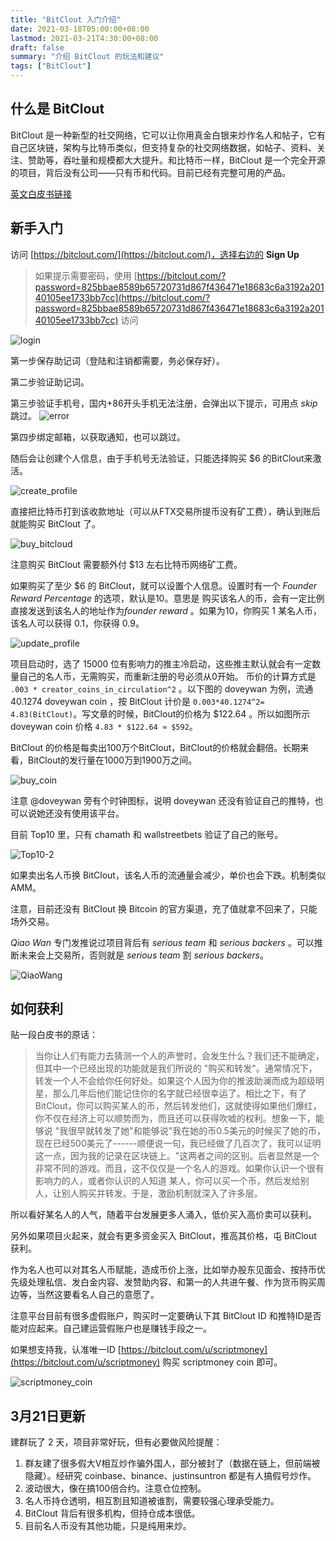 ```yaml
---
title: "BitClout 入门介绍"
date: 2021-03-18T05:00:00+08:00
lastmod: 2021-03-21T4:30:00+08:00
draft: false
summary: "介绍 BitClout 的玩法和建议"
tags: ["BitClout"]
---
```


## 什么是 BitClout

BitClout 是一种新型的社交网络，它可以让你用真金白银来炒作名人和帖子，它有自己区块链，架构与比特币类似，但支持复杂的社交网络数据，如帖子、资料、关注、赞助等，吞吐量和规模都大大提升。和比特币一样，BitClout 是一个完全开源的项目，背后没有公司——只有币和代码。目前已经有完整可用的产品。

[英文白皮书链接](https://bitcloutwhitepaper.com/)

## 新手入门

访问 [https://bitclout.com/](https://bitclout.com/)，选择右边的 **Sign Up**

> 如果提示需要密码，使用 [https://bitclout.com/?password=825bbae8589b65720731d867f436471e18683c6a3192a20140105ee1733bb7cc](https://bitclout.com/?password=825bbae8589b65720731d867f436471e18683c6a3192a20140105ee1733bb7cc) 访问

![login](loginin.png)

第一步保存助记词（登陆和注销都需要，务必保存好）。

第二步验证助记词。

第三步验证手机号，国内+86开头手机无法注册，会弹出以下提示，可用点 *skip* 跳过。
![error](error.png)

第四步绑定邮箱，以获取通知，也可以跳过。

随后会让创建个人信息，由于手机号无法验证，只能选择购买 $6 的BitClout来激活。

![create_profile](create_profile.png)

直接把比特币打到该收款地址（可以从FTX交易所提币没有矿工费），确认到账后就能购买 BitClout 了。

![buy_bitcloud](buy_bitclout.png)

注意购买 BitClout 需要额外付 $13 左右比特币网络矿工费。

如果购买了至少 $6 的 BitClout，就可以设置个人信息。设置时有一个 *Founder Reward Percentage* 的选项，默认是10。意思是
购买该名人的币，会有一定比例直接发送到该名人的地址作为*founder reward* 。如果为10，你购买 1 某名人币，该名人可以获得 0.1，你获得 0.9。

![update_profile](update_profile.png)

项目启动时，选了 15000 位有影响力的推主冷启动，这些推主默认就会有一定数量自己的名人币，无需购买，而重新注册的号必须从0开始。
币价的计算方式是
`.003 * creator_coins_in_circulation^2`
。以下图的 doveywan 为例，流通 40.1274 doveywan coin ，按 BitClout 计价是 `0.003*40.1274^2= 4.83(BitClout)`。写文章的时候，BitClout的价格为 $122.64 。所以如图所示 doveywan coin 价格 `4.83 * $122.64 ≈ $592`。

BitClout 的价格是每卖出100万个BitClout，BitClout的价格就会翻倍。长期来看，BitClout的发行量在1000万到1900万之间。

![buy_coin](doveywan.png)

注意 @doveywan 旁有个时钟图标，说明 doveywan 还没有验证自己的推特，也可以说她还没有使用该平台。

目前 Top10 里，只有 chamath 和 wallstreetbets 验证了自己的账号。

![Top10-2](top10-2.png)

如果卖出名人币换 BitClout，该名人币的流通量会减少，单价也会下跌。机制类似 AMM。

注意，目前还没有 BitClout 换 Bitcoin 的官方渠道，充了值就拿不回来了，只能场外交易。

*Qiao Wan* 专门发推说过项目背后有 *serious team* 和 *serious backers* 。可以推断未来会上交易所，否则就是 *serious team* 割 *serious backers*。

![QiaoWang](QiaoWang.png)

## 如何获利

贴一段白皮书的原话：

> 当你让人们有能力去猜测一个人的声誉时，会发生什么？我们还不能确定，但其中一个已经出现的功能就是我们所说的 "购买和转发"。通常情况下，转发一个人不会给你任何好处。如果这个人因为你的推波助澜而成为超级明星，那么几年后他们能记住你的名字就已经很幸运了。相比之下，有了BitClout，你可以购买某人的币，然后转发他们，这就使得如果他们爆红，你不仅在经济上可以顺势而为，而且还可以获得吹嘘的权利。想象一下，能够说 "我很早就转发了她"和能够说"我在她的币0.5美元的时候买了她的币，现在已经500美元了------顺便说一句，我已经做了几百次了，我可以证明这一点，因为我的记录在区块链上。"这两者之间的区别。后者显然是一个非常不同的游戏。而且，这不仅仅是一个名人的游戏。如果你认识一个很有影响力的人，或者你认识的人知道 某人，你可以买一个币，然后发给别人，让别人购买并转发。于是，激励机制就深入了许多层。

所以看好某名人的人气，随着平台发展更多人涌入，低价买入高价卖可以获利。

另外如果项目火起来，就会有更多资金买入 BitClout，推高其价格，屯 BitClout 获利。

作为名人也可以对其名人币赋能，造成币价上涨，比如举办股东见面会、按持币优先级处理私信、发白金内容、发赞助内容、和第一的人共进午餐、作为货币购买周边等，当然这要看名人自己的意愿了。

注意平台目前有很多虚假账户，购买时一定要确认下其 BitClout ID 和推特ID是否能对应起来。自己建运营假账户也是赚钱手段之一。

如果想支持我，认准唯一ID [https://bitclout.com/u/scriptmoney](https://bitclout.com/u/scriptmoney) 购买 scriptmoney coin 即可。

![scriptmoney_coin](scriptmoney_coin-2.png)

## 3月21日更新

建群玩了 2 天，项目非常好玩，但有必要做风险提醒：

1. 群友建了很多假大V相互炒作骗外国人，部分被封了（数据在链上，但前端被隐藏）。经研究 coinbase、binance、justinsuntron 都是有人搞假号炒作。
2. 波动很大，像在搞100倍合约。注意仓位控制。
3. 名人币持仓透明，相互割且知道被谁割，需要较强心理承受能力。
4. BitClout 背后有很多机构，但持仓成本很低。
5. 目前名人币没有其他功能，只是纯用来炒。
